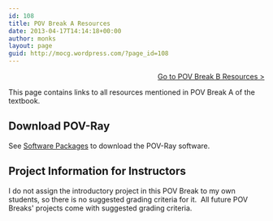 ```yaml
---
id: 108
title: POV Break A Resources
date: 2013-04-17T14:14:18+00:00
author: monks
layout: page
guid: http://mocg.wordpress.com/?page_id=108
---
```

<p style="text-align:right;">
  <a title="POV Break B Resources" href="http://mocg.wordpress.com/pov-break-b-resources/">Go to POV Break B Resources ></a>
</p>

This page contains links to all resources mentioned in POV Break A of the textbook.

## Download POV-Ray

See [Software Packages](http://mocg.wordpress.com/software-packages/ "Software Packages") to download the POV-Ray software.

## Project Information for Instructors

I do not assign the introductory project in this POV Break to my own students, so there is no suggested grading criteria for it.  All future POV Breaks' projects come with suggested grading criteria.